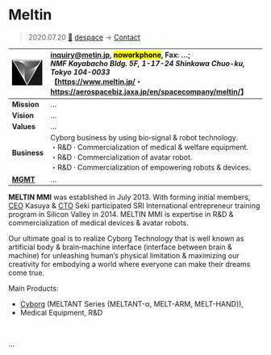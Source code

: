 # Meltin
> 2020.07.20 [🚀](../../index/index.md) [despace](../index.md) → [Contact](../contact.md)

|[![](../f/con/m/meltin_logo1_thumb.jpg)](../f/con/m/meltin_logo1.png)|<inquiry@metin.jp>, <mark>noworkphone</mark>, Fax: …;<br> *NMF Kayabacho Bldg. 5F, 1-17-24 Shinkawa Chuo-ku, Tokyo 104-0033*<br> 【<https://www.meltin.jp/>・ <https://aerospacebiz.jaxa.jp/en/spacecompany/meltin/>】|
|:--|:--|
|**Mission**|…|
|**Vision**|…|
|**Values**|…|
|**Business**|Cyborg business by using bio‑signal & robot technology.<br> ・R&D · Commercialization of medical & welfare equipment.<br> ・R&D · Commercialization of avatar robot.<br> ・R&D · Commercialization of empowering robots & devices.|
|**[MGMT](../mgmt.md)**|…|

**MELTIN MMI** was established in July 2013. With forming initial members, [CEO](mgmt.md) Kasuya & [CTO](mgmt.md) Seki participated SRI International entrepreneur training program in Silicon Valley in 2014. MELTIN MMI is expertise in R&D & commercialization of medical devices & avatar robots.

Our ultimate goal is to realize Cyborg Technology that is well known as artificial body & brain‑machine interface (interface between brain & machine) for unleashing human’s physical limitation & maximizing our creativity for embodying a world where everyone can make their dreams come true.

Main Products:

   - [Cyborg](robot.md) (MELTANT Series (MELTANT-α, MELT-ARM, MELT-HAND)),
   - Medical Equipment, R&D

<p style="page-break-after:always"> </p>

…

